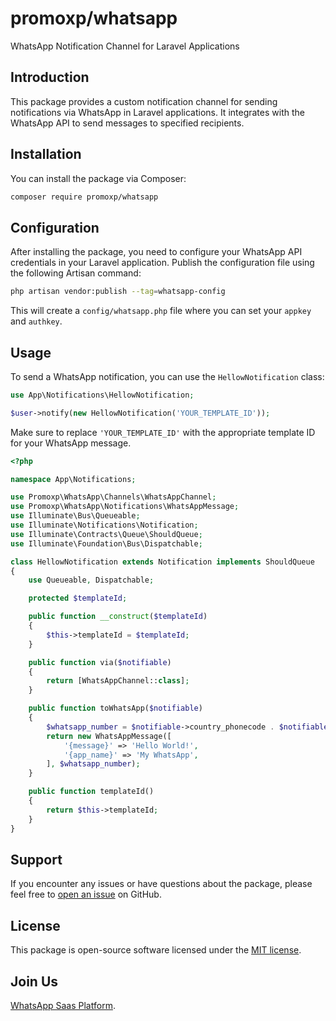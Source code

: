 # promoxp/whatsapp

WhatsApp Notification Channel for Laravel Applications

## Introduction

This package provides a custom notification channel for sending notifications via WhatsApp in Laravel applications. It integrates with the WhatsApp API to send messages to specified recipients.

## Installation

You can install the package via Composer:

```bash
composer require promoxp/whatsapp
```

## Configuration

After installing the package, you need to configure your WhatsApp API credentials in your Laravel application. Publish the configuration file using the following Artisan command:

```bash
php artisan vendor:publish --tag=whatsapp-config
```

This will create a `config/whatsapp.php` file where you can set your `appkey` and `authkey`.

## Usage

To send a WhatsApp notification, you can use the `HellowNotification` class:

```php
use App\Notifications\HellowNotification;

$user->notify(new HellowNotification('YOUR_TEMPLATE_ID'));
```

Make sure to replace `'YOUR_TEMPLATE_ID'` with the appropriate template ID for your WhatsApp message.

```php
<?php

namespace App\Notifications;

use Promoxp\WhatsApp\Channels\WhatsAppChannel;
use Promoxp\WhatsApp\Notifications\WhatsAppMessage;
use Illuminate\Bus\Queueable;
use Illuminate\Notifications\Notification;
use Illuminate\Contracts\Queue\ShouldQueue;
use Illuminate\Foundation\Bus\Dispatchable;

class HellowNotification extends Notification implements ShouldQueue
{
    use Queueable, Dispatchable;

    protected $templateId;

    public function __construct($templateId)
    {
        $this->templateId = $templateId;
    }

    public function via($notifiable)
    {
        return [WhatsAppChannel::class];
    }

    public function toWhatsApp($notifiable)
    {
        $whatsapp_number = $notifiable->country_phonecode . $notifiable->mobile;
        return new WhatsAppMessage([
            '{message}' => 'Hello World!', 
            '{app_name}' => 'My WhatsApp',
        ], $whatsapp_number);
    }

    public function templateId()
    {
        return $this->templateId;
    }
}

```


## Support

If you encounter any issues or have questions about the package, please feel free to [open an issue](https://github.com/thusithawijethunga/whatsapp-package/issues) on GitHub.

## License

This package is open-source software licensed under the [MIT license](https://opensource.org/licenses/MIT).

## Join Us

[WhatsApp Saas Platform](https://wap.promoxp.us/).
